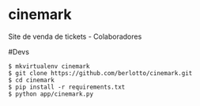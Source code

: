 # cinemark
Site de venda de tickets - Colaboradores

#Devs

    $ mkvirtualenv cinemark
    $ git clone https://github.com/berlotto/cinemark.git
    $ cd cinemark
    $ pip install -r requirements.txt
    $ python app/cinemark.py
